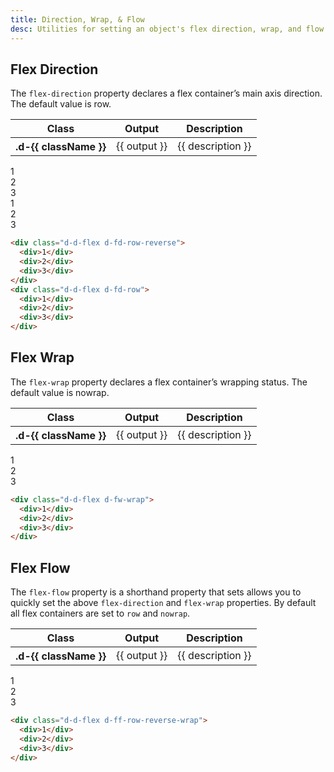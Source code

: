 ```yaml
---
title: Direction, Wrap, & Flow
desc: Utilities for setting an object's flex direction, wrap, and flow directions.
---
```


## Flex Direction

The `flex-direction` property declares a flex container’s main axis direction. The default value is row.

<table class="d-table dialtone-doc-table">
  <thead>
    <tr>
      <th scope="col" class="d-w20p">Class</th>
      <th scope="col" class="d-w30p">Output</th>
      <th scope="col">Description</th>
    </tr>
  </thead>
  <tbody>
    <tr v-for="{ class: className, output, description } in direction">
      <th scope="row" class="d-ff-mono d-fc-purple d-fw-normal d-fs12">.d-{{ className }}</th>
      <td class="d-ff-mono d-fc-orange d-fs12">{{ output }}</td>
      <td>{{ description }}</td>
    </tr>
  </tbody>
</table>

<code-well-header class="d-fl-center d-fd-column d-p24 d-bgc-purple-100 d-bgo50 d-w100p d-hmn216">
  <div class="d-d-flex d-fd-row-reverse d-w100p d-bar8 d-bgc-purple-100">
    <div class="d-fl-center d-m8 d-p16 d-w64 d-h64 d-bgc-purple-500 d-bar4 d-fs24 d-fc-white d-fw-bold">1</div>
    <div class="d-fl-center d-m8 d-p16 d-w64 d-h64 d-bgc-purple-500 d-bar4 d-fs24 d-fc-white d-fw-bold">2</div>
    <div class="d-fl-center d-m8 d-p16 d-w64 d-h64 d-bgc-purple-500 d-bar4 d-fs24 d-fc-white d-fw-bold">3</div>
  </div>
  <div class="d-d-flex d-fd-row d-w100p d-mt16 d-bar8 d-bgc-purple-100">
    <div class="d-fl-center d-m8 d-p16 d-w64 d-h64 d-bgc-purple-500 d-bar4 d-fs24 d-fc-white d-fw-bold">1</div>
    <div class="d-fl-center d-m8 d-p16 d-w64 d-h64 d-bgc-purple-500 d-bar4 d-fs24 d-fc-white d-fw-bold">2</div>
    <div class="d-fl-center d-m8 d-p16 d-w64 d-h64 d-bgc-purple-500 d-bar4 d-fs24 d-fc-white d-fw-bold">3</div>
  </div>
</code-well-header>

```html
<div class="d-d-flex d-fd-row-reverse">
  <div>1</div>
  <div>2</div>
  <div>3</div>
</div>
<div class="d-d-flex d-fd-row">
  <div>1</div>
  <div>2</div>
  <div>3</div>
</div>
```

## Flex Wrap

The `flex-wrap` property declares a flex container’s wrapping status. The default value is nowrap.

<table class="d-table dialtone-doc-table">
  <thead>
    <tr>
      <th scope="col" class="d-w20p">Class</th>
      <th scope="col" class="d-w30p">Output</th>
      <th scope="col">Description</th>
    </tr>
  </thead>
  <tbody>
    <tr v-for="{ class: className, output, description } in wrap">
      <th scope="row" class="d-ff-mono d-fc-purple d-fw-normal d-fs12">.d-{{ className }}</th>
      <td class="d-ff-mono d-fc-orange d-fs12">{{ output }}</td>
      <td>{{ description }}</td>
    </tr>
    </tbody>
</table>

<code-well-header class="d-fl-center d-fd-column d-p24 d-bgc-magenta-100 d-bgo50 d-w100p d-hmn216">
  <div class="d-d-flex d-fw-wrap d-w100p d-bar8 d-bgc-magenta-100">
    <div class="d-fl-center d-m8 d-p16 d-w25p d-h64 d-bgc-magenta-200 d-bar4 d-fs24 d-fw-bold">1</div>
    <div class="d-fl-center d-m8 d-p16 d-w50p d-h64 d-bgc-magenta-200 d-bar4 d-fs24 d-fw-bold">2</div>
    <div class="d-fl-center d-m8 d-p16 d-w75p d-h64 d-bgc-magenta-200 d-bar4 d-fs24 d-fw-bold">3</div>
  </div>
</code-well-header>

```html
<div class="d-d-flex d-fw-wrap">
  <div>1</div>
  <div>2</div>
  <div>3</div>
</div>
```

## Flex Flow

The `flex-flow` property is a shorthand property that sets allows you to quickly set the above `flex-direction` and `flex-wrap` properties. By default all flex containers are set to `row` and `nowrap`.

<table class="d-table dialtone-doc-table">
  <thead>
    <tr>
      <th scope="col" class="d-w20p">Class</th>
      <th scope="col" class="d-w30p">Output</th>
      <th scope="col">Description</th>
    </tr>
  </thead>
  <tbody>
    <tr v-for="{class: className, output, description} in flow">
      <th scope="row" class="d-ff-mono d-fc-purple d-fw-normal d-fs12">.d-{{ className }}</th>
      <td class="d-ff-mono d-fc-orange d-fs12">{{ output }}</td>
      <td>{{ description }}</td>
    </tr>
  </tbody>
</table>

<code-well-header class="d-fl-center d-fd-column d-p24 d-bgc-orange-100 d-bgo50 d-w100p d-hmn216">
  <div class="d-d-flex d-ff-row-reverse-wrap d-w100p d-bar8 d-bgc-orange-100">
    <div class="d-fl-center d-m8 d-p16 d-w25p d-h64 d-bgc-orange-400 d-bar4 d-fs24 d-fw-bold">1</div>
    <div class="d-fl-center d-m8 d-p16 d-w50p d-h64 d-bgc-orange-400 d-bar4 d-fs24 d-fw-bold">2</div>
    <div class="d-fl-center d-m8 d-p16 d-w75p d-h64 d-bgc-orange-400 d-bar4 d-fs24 d-fw-bold">3</div>
  </div>
</code-well-header>

```html
<div class="d-d-flex d-ff-row-reverse-wrap">
  <div>1</div>
  <div>2</div>
  <div>3</div>
</div>
```

<script setup>
  import { direction, wrap, flow } from '@data/flex.json';
</script>
